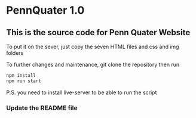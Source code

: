 # PennQuater 1.0

## This is the source code for Penn Quater Website 

To put it on the sever, just copy the seven HTML files and css and img folders

To further changes and maintenance, git clone the repository then run

```bash
npm install
npm run start
```
P.S. you need to install live-server to be able to run the script

### Update the README file
